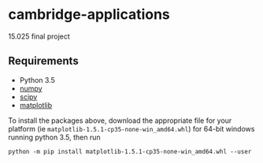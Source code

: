 # cambridge-applications
15.025 final project


Requirements
----------

* Python 3.5
* [numpy](http://www.lfd.uci.edu/~gohlke/pythonlibs/#numpy)
* [scipy](http://www.lfd.uci.edu/~gohlke/pythonlibs/#scipy)
* [matplotlib](http://www.lfd.uci.edu/~gohlke/pythonlibs/#matplotlib)

To install the packages above, download the appropriate file for your platform (ie `matplotlib-1.5.1-cp35-none-win_amd64.whl`) for 64-bit windows running python 3.5, then run

    python -m pip install matplotlib-1.5.1-cp35-none-win_amd64.whl --user
